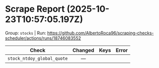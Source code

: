 # Scrape Report (2025-10-23T10:57:05.197Z)

Group: `stocks`  |  Run: https://github.com/AlbertoRoca96/scraping-checks-scheduler/actions/runs/18746083552

| Check | Changed | Keys | Error |
|---|:---:|:--|:--|
| `stock_ntdoy_global_quote` | — |  |  |
